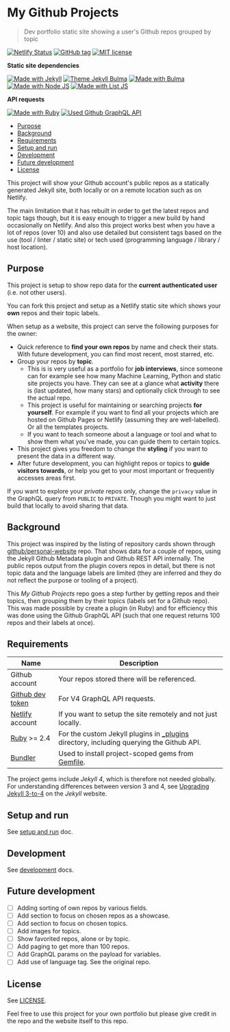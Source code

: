 # My Github Projects
> Dev portfolio static site showing a user's Github repos grouped by topic

[![Netlify Status](https://api.netlify.com/api/v1/badges/43e6a441-a21b-4672-84be-e182a337e4cc/deploy-status)](https://app.netlify.com/sites/michael-currin/deploys)
[![GitHub tag](https://img.shields.io/github/tag/MichaelCurrin/my-github-projects.svg)](https://GitHub.com/MichaelCurrin/my-github-projects/tags/)
[![MIT license](https://img.shields.io/badge/License-MIT-blue.svg)](#license)


**Static site dependencies**

[![Made with Jekyll](https://img.shields.io/badge/Made%20with-Jekyll-blue.svg)](https://jekyllrb.com)
[![Theme Jekyll Bulma](https://img.shields.io/badge/Theme-jekyll%2D-bulma-blue.svg)](https://github.com/jekyll-octopod/jekyll-bulma)
[![Made with Bulma](https://img.shields.io/badge/Made%20with-Bulma-blue.svg)](https://bulma.io/)
[![Made with Node JS](https://img.shields.io/badge/Made%20with-Node-blue.svg)](https://nodejs.org/)
[![Made with List JS](https://img.shields.io/badge/Made%20with-List.js-blue.svg)](https://listjs.com/)


**API requests**

[![Made with Ruby](https://img.shields.io/badge/Made%20with-Ruby-blue.svg)](https://www.ruby-lang.org)
[![Used Github GraphQL API](https://img.shields.io/badge/Uses-Github%20GraphQL%20API-blue.svg)](https://developer.github.com/v4/)


- [Purpose](#purpose)
- [Background](#background)
- [Requirements](#requirements)
- [Setup and run](#setup-and-run)
- [Development](#development)
- [Future development](#future-development)
- [License](#license)

This project will show your Github account's public repos as a statically generated Jekyll site, both locally or on a remote location such as on Netlify.

The main limitation that it has rebuilt in order to get the latest repos and topic tags though, but it is easy enough to trigger a new build by hand occasionally on Netlify. And also this project works best when you have a lot of repos (over 10) and also use detailed but consistent tags based on the use (tool / linter / static site) or tech used (programming language / library / host location).

## Purpose

This project is setup to show repo data for the **current authenticated user** (i.e. not other users).

You can fork this project and setup as a Netlify static site which shows your **own** repos and their topic labels.

When setup as a website, this project can serve the following purposes for the owner:

- Quick reference to **find your own repos** by name and check their stats. With future development, you can find most recent, most starred, etc.
- Group your repos by **topic**.
    - This is is very useful as a portfolio for **job interviews**, since someone can for example see how many Machine Learning, Python and static site projects you have. They can see at a glance what **activity** there is (last updated, how many stars) and optionally click through to see the actual repo.
    - This project is useful for maintaining or searching projects **for yourself**. For example if you want to find all your projects which are hosted on Github Pages or Netlify (assuming they are well-labelled). Or all the templates projects.
    - If you want to teach someone about a language or tool and what to show them what you've made, you can guide them to certain topics.
- This project gives you freedom to change the **styling** if you want to present the data in a different way.
- After future development, you can highlight repos or topics to **guide visitors towards**, or help you get to your most important or frequently accesses areas first.

If you want to explore your _private_ repos only, change the `privacy` value in the GraphQL query from `PUBLIC` to `PRIVATE`. Though you might want to just build that locally to avoid sharing that data.

## Background

This project was inspired by the listing of repository cards shown through [github/personal-website](https://github.com/github/personal-website) repo. That shows data for a couple of repos, using the Jekyll Github Metadata plugin and Github REST API internally. The public repos output from the plugin covers repos in detail, but there is not topic data and the language labels are limited (they are inferred and they do not reflect the purpose or tooling of a project).

This _My Github Projects_ repo goes a step further by getting repos and their topics, then grouping them by their topics (labels set for a Github repo). This was made possible by create a plugin (in Ruby) and for efficiency this was done using the Github GraphQL API (such that one request returns 100 repos and their labels at once).

## Requirements

| Name                                                   | Description                                                                                           |
| ------------------------------------------------------ | ----------------------------------------------------------------------------------------------------- |
| Github account                                         | Your repos stored there will be referenced.                                                           |
| [Github dev token](https://github.com/settings/tokens) | For V4 GraphQL API requests.                                                                          |
| [Netlify](https://netlify.com) account                 | If you want to setup the site remotely and not just locally.                                          |
| [Ruby](https://www.ruby-lang.org/en/) >= 2.4           | For the custom Jekyll plugins in [\_plugins](/_plugins) directory, including querying the Github API. |
| [Bundler](https://bundler.io/)                         | Used to install project-scoped gems from [Gemfile](/Gemfile).                                         |

The project gems include _Jekyll 4_, which is therefore not needed globally. For understanding differences between version 3 and 4, see [Upgrading Jekyll 3-to-4](https://jekyllrb.com/docs/upgrading/3-to-4/) on the _Jekyll_ website.

## Setup and run

See [setup and run](/docs/setup_and_run.md) doc.

## Development

See [development](/docs/development.md) docs.

## Future development

- [ ] Adding sorting of own repos by various fields.
- [ ] Add section to focus on chosen repos as a showcase.
- [ ] Add section to focus on chosen topics.
- [ ] Add images for topics.
- [ ] Show favorited repos, alone or by topic.
- [ ] Add paging to get more than 100 repos.
- [ ] Add GraphQL params on the payload for variables.
- [ ] Add use of language tag. See the original repo.

## License

See [LICENSE](/LICENSE).

Feel free to use this project for your own portfolio but please give credit in the repo and the website itself to this repo.
